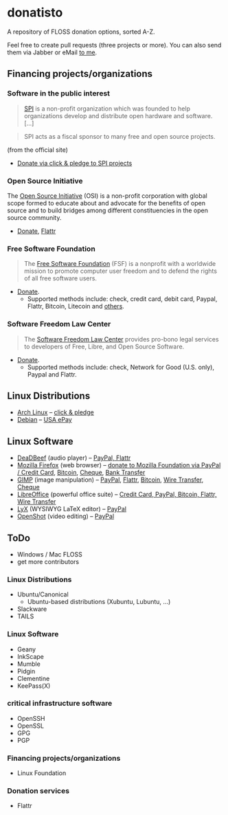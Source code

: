# donatisto
A repository of FLOSS donation options, sorted A-Z.

Feel free to create pull requests (three projects or more). You can also send them via Jabber or eMail [to me](http://phre4k.at).

## Financing projects/organizations

### Software in the public interest
>[SPI](http://www.spi-inc.org/) is a non-profit organization which was 
founded to help organizations develop and distribute open hardware and 
software. [...]

>SPI acts as a fiscal sponsor to many free and open source projects.

(from the official site)

* [Donate via click & pledge to SPI projects](https://co.clickandpledge.com/advanced/default.aspx?wid=34115)

### Open Source Initiative

The [Open Source Initiative](http://opensource.org) (OSI) is a non-profit corporation with global scope formed to educate about and advocate for the benefits of open source and to build bridges among different constituencies in the open source community.

* [Donate](http://opensource.org/donate), [Flattr](https://flattr.com/thing/448050/Open-Source-Initiative-OSI)

### Free Software Foundation

> The [Free Software Foundation][FSF] (FSF) is a nonprofit with a worldwide
> mission to promote computer user freedom and to defend the rights of all free
> software users.

- [Donate][Donate-FSF].
    - Supported methods include: check, credit card, debit card, Paypal,
      Flattr, Bitcoin, Litecoin and [others][Donate-FSF-other].

[FSF]:              http://www.fsf.org/
[Donate-FSF]:       http://www.fsf.org/donate/
[Donate-FSF-other]: https://my.fsf.org/donate/other/

### Software Freedom Law Center

> The [Software Freedom Law Center][SFLC] provides pro-bono legal services to
> developers of Free, Libre, and Open Source Software.

- [Donate][Donate-SFLC].
    - Supported methods include: check, Network for Good (U.S. only), Paypal
      and Flattr.

[SFLC]:        https://www.softwarefreedom.org/
[Donate-SFLC]: https://www.softwarefreedom.org/donate/

## Linux Distributions
* [Arch Linux](https://www.archlinux.org/) – [click & pledge](https://co.clickandpledge.com/advanced/default.aspx?wid=47294)
* [Debian](https://www.debian.org/) – [USA ePay](https://www.debian.org/donations#spi-usa-epay)

## Linux Software
* [DeaDBeef](http://deadbeef.sourceforge.net) (audio player) – [PayPal, Flattr](http://deadbeef.sourceforge.net/support.html)
* [Mozilla Firefox](https://www.mozilla.org/firefox/) (web browser) – [donate to Mozilla Foundation via PayPal / Credit Card](https://sendto.mozilla.org), [Bitcoin](https://sendto.mozilla.org/page/content/give-bitcoin/), [Cheque](https://wiki.mozilla.org/Ways_to_Give#Check_.28via_postal_service.29), [Bank Transfer](https://wiki.mozilla.org/Ways_to_Give#Bank_Transfer)
* [GIMP](http://www.gimp.org/) (image manipulation) – [PayPal](http://www.gimp.org/donating/#paypal), [Flattr](http://www.gimp.org/donating/#flattr), [Bitcoin](http://www.gimp.org/donating/#bitcoin), [Wire Transfer](http://www.gimp.org/donating/#wire), [Cheque](http://www.gimp.org/donating/#cheque)
* [LibreOffice](http://www.libreoffice.org/) (powerful office suite) – [Credit Card, PayPal, Bitcoin, Flattr, Wire Transfer](http://www.libreoffice.org/donate/)
* [LyX](http://www.lyx.org) (WYSIWYG LaTeX editor) – [PayPal](http://www.lyx.org/Donate)
* [OpenShot](http://openshot.org/) (video editing) – [PayPal](http://openshot.org/donate/)

## ToDo

* Windows / Mac FLOSS
* get more contributors

### Linux Distributions
* Ubuntu/Canonical
  * Ubuntu-based distributions (Xubuntu, Lubuntu, ...)
* Slackware
* TAILS

### Linux Software
* Geany
* InkScape
* Mumble
* Pidgin
* Clementine
* KeePass(X)

### critical infrastructure software
* OpenSSH
* OpenSSL
* GPG
* PGP

### Financing projects/organizations
* Linux Foundation

### Donation services
* Flattr
